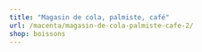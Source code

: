 ```yaml
---
title: "Magasin de cola, palmiste, café"
url: /macenta/magasin-de-cola-palmiste-cafe-2/
shop: boissons
---
```

